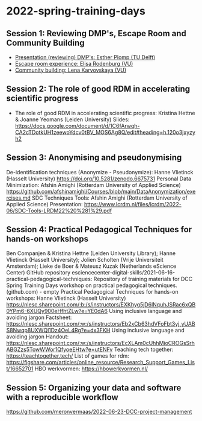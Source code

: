 # 2022-spring-training-days

## Session 1: Reviewing DMP's, Escape Room and Community Building
* <a href="https://github.com/DCC-training-lab/reviewing-DMPs/tree/037d4434b37182f37e63ecc891fda204dbd29c85" target="_blank">Presentation (reviewing) DMP's: Esther Plomp (TU Delft)</a>
* <a href="https://github.com/DCC-training-lab/escape-room-experience/tree/95e882beeed8f5e6dc4045b63301dd718f005ad2" target="_blank">Escape room experience: Elisa Rodenburg (VU)</a>
* <a href="https://github.com/DCC-training-lab/community-building/tree/2f784d83eed7b4c7bae0171a23946b62d9fd2677" target="_blank">Community building: Lena Karvovskaya (VU)</a>

## Session 2: The role of good RDM in accelerating scientific progress
* <a href="" target="_blank"></a>
The role of good RDM in accelerating scientific progress: Kristina Hettne & Joanne Yeomans (Leiden University)
Slides: https://docs.google.com/document/d/1C6fArwqh-CA2cTDotkUH1zeewoYdcv0tBV_MOS6Ag8Q/edit#heading=h.120o3jxyzyh2

## Session 3: Anonymising and pseudonymising 
De-identification techniques (Anonymize - Pseudonymize): Hanne Vlietinck (Hasselt University)
https://doi.org/10.5281/zenodo.6675731
Personal Data Minimization: Afshin Amighi (Rotterdam University of Applied Science)
https://github.com/afshinamighi/Courses/blob/main/DataAnonymization/exercises.md
SDC Techniques Tools: Afshin Amighi (Rotterdam University of Applied Science)
Presentation: https://www.lcrdm.nl/files/lcrdm/2022-06/SDC-Tools-LRDM22%20%281%29.pdf

## Session 4: Practical Pedagogical Techniques for hands-on workshops
Ben Companjen & Kristina Hettne (Leiden University Library); Hanne Vlietinck (Hasselt University); Jolien Scholten (Vrije Universiteit Amsterdam); Lieke de Boer & Mateusz Kuzak (Netherlands eScience Center)
GitHub repository esciencecenter-digital-skills/2021-06-16-practical-pedagogical-techniques: Repository of training materials for DCC Spring Training Days workshop on practical pedagogical techniques. (github.com) - empty
Practical Pedagogical Techniques for hands-on workshops: Hanne Vlietinck (Hasselt University)
https://nlesc.sharepoint.com/:b:/s/instructors/EXKhyg5jD6lNquhJSRac6xQB0YPm6-6XUQy900eHfhtZLw?e=YE0dA6
Using inclusive language and avoiding jargon
Factsheet: https://nlesc.sharepoint.com/:w:/s/instructors/Eb2xCb63hdVFoFbt3yj_yUABS8Nwqp8UXWQl1Dz4OeL4Rg?e=dx3FKH
Using inclusive language and avoiding jargon
Handout:
https://nlesc.sharepoint.com/:w:/s/instructors/EcXLAm0cUhhMioCROGsSrhABGZzs5TowWWor1QfyoeEHtw?e=utENFv
Teaching tech together: https://teachtogether.tech/
List of games for rdm: https://figshare.com/articles/online_resource/Research_Support_Games_List/16652701
HBO werkvormen: https://hbowerkvormen.nl/

## Session 5: Organizing your data and software with a reproducible workflow
https://github.com/meronvermaas/2022-06-23-DCC-project-management
